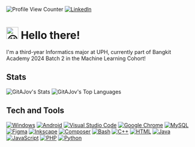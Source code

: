 ![Profile View Counter](https://komarev.com/ghpvc/?username=GitAJov)
[![Linkedln](https://img.shields.io/badge/LinkedIn-0077B5?style=flat-square&logo=linkedin&logoColor=white)](https://www.linkedin.com/in/jovan-torio-8569b72a1/)
# <picture> <source srcset="https://fonts.gstatic.com/s/e/notoemoji/latest/1f600/512.webp" type="image/webp"> <img src="https://fonts.gstatic.com/s/e/notoemoji/latest/1f600/512.gif" alt="😀" width="32" height="32"> </picture> Hello there! </H1>
I'm a third-year Informatics major at UPH, currently part of Bangkit Academy 2024 Batch 2 in the Machine Learning Cohort! 

## Stats
![GitAJov's Stats](https://github-readme-stats.vercel.app/api?username=GitAJov&theme=default&show_icons=true&hide_border=false&count_private=true)
![GitAJov's Top Languages](https://github-readme-stats.vercel.app/api/top-langs/?username=GitAJov&theme=default&show_icons=true&hide_border=false&layout=compact)

## Tech and Tools
[![Windows](https://custom-icon-badges.demolab.com/badge/Windows-0078D6?logo=windows11&logoColor=white)](#)
[![Android](https://img.shields.io/badge/Android-3DDC84?logo=android&logoColor=white)](#)
[![Visual Studio Code](https://custom-icon-badges.demolab.com/badge/Visual%20Studio%20Code-0078d7.svg?logo=vsc&logoColor=white)](#)
[![Google Chrome](https://img.shields.io/badge/Google%20Chrome-4285F4?logo=GoogleChrome&logoColor=white)](#)
[![MySQL](https://img.shields.io/badge/MySQL-4479A1?logo=mysql&logoColor=fff)](#)
[![Figma](https://img.shields.io/badge/Figma-F24E1E?logo=figma&logoColor=white)](#)
[![Inkscape](https://img.shields.io/badge/Inkscape-000000?logo=Inkscape&logoColor=white)](#)
[![Composer](https://img.shields.io/badge/Composer-885630?logo=composer&logoColor=fff)](#)
[![Bash](https://img.shields.io/badge/Bash-4EAA25?logo=gnubash&logoColor=fff)](#)
[![C++](https://img.shields.io/badge/C++-%2300599C.svg?logo=c%2B%2B&logoColor=white)](#)
[![HTML](https://img.shields.io/badge/HTML-%23E34F26.svg?logo=html5&logoColor=white)](#)
[![Java](https://img.shields.io/badge/Java-%23ED8B00.svg?logo=openjdk&logoColor=white)](#)
[![JavaScript](https://img.shields.io/badge/JavaScript-F7DF1E?logo=javascript&logoColor=000)](#)
[![PHP](https://img.shields.io/badge/php-%23777BB4.svg?&logo=php&logoColor=white)](#)
[![Python](https://img.shields.io/badge/Python-3776AB?logo=python&logoColor=fff)](#)

